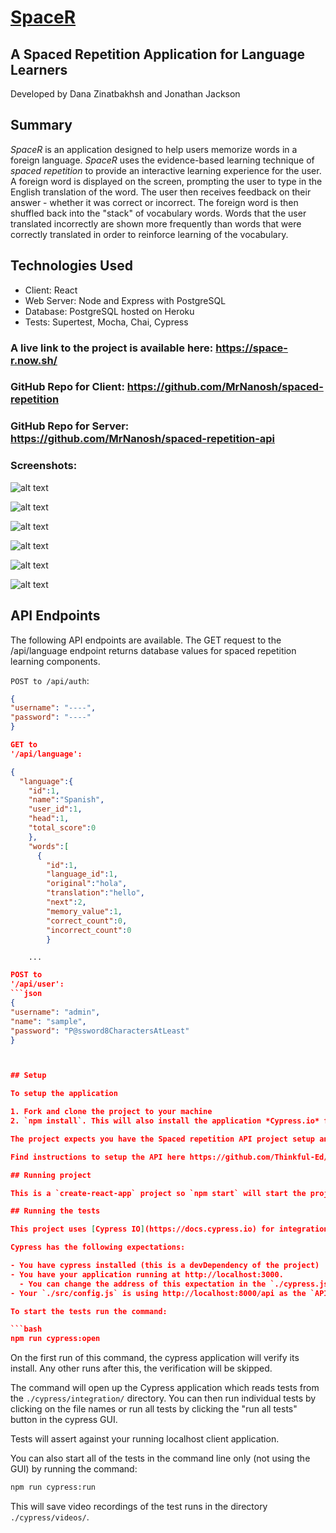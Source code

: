 # <ins>SpaceR 
## A Spaced Repetition Application for Language Learners

Developed by Dana Zinatbakhsh and Jonathan Jackson

## Summary 
<i>SpaceR</i> is an application designed to help users memorize words in a foreign language. <i>SpaceR</i> uses the evidence-based learning technique of <i>spaced repetition</i> to provide an interactive learning experience for the user. A foreign word is displayed on the screen, prompting the user to type in the English translation of the word. The user then receives feedback on their answer - whether it was correct or incorrect. The foreign word is then shuffled back into the "stack" of vocabulary words. Words that the user translated incorrectly are shown more frequently than words that were correctly translated in order to reinforce learning of the vocabulary.

## Technologies Used
* Client: React
* Web Server: Node and Express with PostgreSQL 
* Database: PostgreSQL hosted on Heroku
* Tests: Supertest, Mocha, Chai, Cypress

### A live link to the project is available here: https://space-r.now.sh/

### GitHub Repo for Client: https://github.com/MrNanosh/spaced-repetition
### GitHub Repo for Server: https://github.com/MrNanosh/spaced-repetition-api

### Screenshots:
![alt text](./public/SpaceR_screenshots/homepage_view.png "SpaceR_homepage")

![alt text](./public/SpaceR_screenshots/full_on_view.png "SpaceR_main")

![alt text](./public/SpaceR_screenshots/translate_view.png "SpaceR_translate")

![alt text](./public/SpaceR_screenshots/login_view.png "SpaceR_login")

![alt text](./public/SpaceR_screenshots/mobile_view_0.png "SpaceR_mobile1")

![alt text](./public/SpaceR_screenshots/mobile_view_1.png "SpaceR_mobile2")


## API Endpoints
The following API endpoints are available. The GET request to the /api/language endpoint returns database values for spaced repetition learning components.

`POST to
/api/auth`:
```json
{
"username": "----",
"password": "----"
}

GET to
'/api/language':

{
  "language":{
    "id":1,
    "name":"Spanish",
    "user_id":1,
    "head":1,
    "total_score":0
    },
    "words":[
      {
        "id":1,
        "language_id":1,
        "original":"hola",
        "translation":"hello",
        "next":2,
        "memory_value":1,
        "correct_count":0,
        "incorrect_count":0
        }
```        
        ...
```json
POST to
'/api/user':
```json
{
"username": "admin",
"name": "sample",
"password": "P@ssword8CharactersAtLeast"
}



## Setup

To setup the application

1. Fork and clone the project to your machine
2. `npm install`. This will also install the application *Cypress.io* for running browser integration tests

The project expects you have the Spaced repetition API project setup and running on http://localhost:8000.

Find instructions to setup the API here https://github.com/Thinkful-Ed/spaced-repetition-api.

## Running project

This is a `create-react-app` project so `npm start` will start the project in development mode with hot reloading by default.

## Running the tests

This project uses [Cypress IO](https://docs.cypress.io) for integration testing using the Chrome browser.

Cypress has the following expectations:

- You have cypress installed (this is a devDependency of the project)
- You have your application running at http://localhost:3000.
  - You can change the address of this expectation in the `./cypress.json` file.
- Your `./src/config.js` is using http://localhost:8000/api as the `API_ENDPOINT`

To start the tests run the command:

```bash
npm run cypress:open
```

On the first run of this command, the cypress application will verify its install. Any other runs after this, the verification will be skipped.

The command will open up the Cypress application which reads tests from the `./cypress/integration/` directory. You can then run individual tests by clicking on the file names or run all tests by clicking the "run all tests" button in the cypress GUI.

Tests will assert against your running localhost client application.

You can also start all of the tests in the command line only (not using the GUI) by running the command:

```bash
npm run cypress:run
```

This will save video recordings of the test runs in the directory `./cypress/videos/`.
